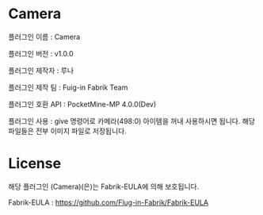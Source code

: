 # Camera
플러그인 이름 : Camera

플러그인 버전 : v1.0.0

플러그인 제작자 : 루나

플러그인 제작 팀 : Fuig-in Fabrik Team

플러그인 호환 API : PocketMine-MP 4.0.0(Dev)

플러그인 사용 : give 명령어로 카메라(498:0) 아이템을 꺼내 사용하시면 됩니다. 해당 파일들은 전부 이미지 파일로 저장됩니다.

# License
해당 플러그인 (Camera)(은)는 Fabrik-EULA에 의해 보호됩니다.

Fabrik-EULA : https://github.com/Flug-in-Fabrik/Fabrik-EULA

